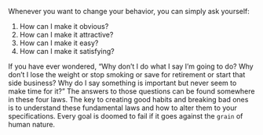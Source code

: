 Whenever you want to change your behavior, you can simply ask
yourself:

1. How can I make it obvious?
2. How can I make it attractive?
3. How can I make it easy?
4. How can I make it satisfying?

If you have ever wondered, “Why don’t I do what I say I’m going to
do? Why don’t I lose the weight or stop smoking or save for retirement
or start that side business? Why do I say something is important but
never seem to make time for it?” The answers to those questions can
be found somewhere in these four laws. The key to creating good
habits and breaking bad ones is to understand these fundamental laws
and how to alter them to your specifications. Every goal is doomed to
fail if it goes against the `grain` of human nature.